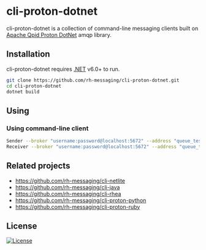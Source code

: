 # cli-proton-dotnet

cli-proton-dotnet is a collection of command-line messaging clients built on [Apache Qpid Proton DotNet](https://github.com/apache/qpid-proton-dotnet) amqp library.

## Installation

cli-proton-dotnet requires [.NET](https://dotnet.microsoft.com/) v6.0+ to run.

```sh
git clone https://github.com/rh-messaging/cli-proton-dotnet.git
cd cli-proton-dotnet
dotnet build
```

## Using

### Using command-line client

```sh
Sender --broker "username:password@localhost:5672" --address "queue_test" --count 2 --msg-content "text message" --log-msgs dict
Receiver --broker "username:password@localhost:5672" --address "queue_test" --count 2 --log-msgs dict
```

## Related projects

* https://github.com/rh-messaging/cli-netlite
* https://github.com/rh-messaging/cli-java
* https://github.com/rh-messaging/cli-rhea
* https://github.com/rh-messaging/cli-proton-python
* https://github.com/rh-messaging/cli-proton-ruby

## License

[![License](https://img.shields.io/badge/License-Apache%202.0-blue.svg)](https://opensource.org/licenses/Apache-2.0)
